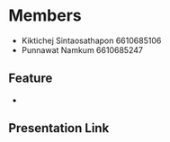 # Members
- Kiktichej Sintaosathapon 6610685106
- Punnawat Namkum 6610685247 

## Feature 
- 

## Presentation Link
